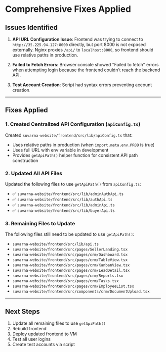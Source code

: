 # Comprehensive Fixes Applied

## Issues Identified

1. **API URL Configuration Issue**: Frontend was trying to connect to `http://35.225.94.127:8000` directly, but port 8000 is not exposed externally. Nginx proxies `/api/` to `localhost:8000`, so frontend should use relative paths in production.

2. **Failed to Fetch Errors**: Browser console showed "Failed to fetch" errors when attempting login because the frontend couldn't reach the backend API.

3. **Test Account Creation**: Script had syntax errors preventing account creation.

---

## Fixes Applied

### 1. Created Centralized API Configuration (`apiConfig.ts`)

Created `suvarna-website/frontend/src/lib/apiConfig.ts` that:
- Uses relative paths in production (when `import.meta.env.PROD` is true)
- Uses full URL with env variable in development
- Provides `getApiPath()` helper function for consistent API path construction

### 2. Updated All API Files

Updated the following files to use `getApiPath()` from `apiConfig.ts`:
- ✅ `suvarna-website/frontend/src/lib/adminAuthApi.ts`
- ✅ `suvarna-website/frontend/src/lib/authApi.ts`
- ✅ `suvarna-website/frontend/src/lib/adminApi.ts`
- ✅ `suvarna-website/frontend/src/lib/buyerApi.ts`

### 3. Remaining Files to Update

The following files still need to be updated to use `getApiPath()`:
- `suvarna-website/frontend/src/lib/api.ts`
- `suvarna-website/frontend/src/pages/SellerLanding.tsx`
- `suvarna-website/frontend/src/pages/crm/Dashboard.tsx`
- `suvarna-website/frontend/src/pages/crm/TableView.tsx`
- `suvarna-website/frontend/src/pages/crm/KanbanView.tsx`
- `suvarna-website/frontend/src/pages/crm/LeadDetail.tsx`
- `suvarna-website/frontend/src/pages/crm/Reports.tsx`
- `suvarna-website/frontend/src/pages/crm/Tasks.tsx`
- `suvarna-website/frontend/src/pages/crm/EmployeeList.tsx`
- `suvarna-website/frontend/src/components/crm/DocumentUpload.tsx`

---

## Next Steps

1. Update all remaining files to use `getApiPath()`
2. Rebuild frontend
3. Deploy updated frontend to VM
4. Test all user logins
5. Create test accounts via script

